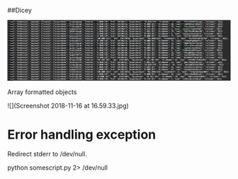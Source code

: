 ##Dicey

![](Screenshot.png)

Array formatted objects

![](Screenshot 2018-11-16 at 16.59.33.jpg)

# Error handling exception

Redirect stderr to /dev/null.

python somescript.py 2> /dev/null
